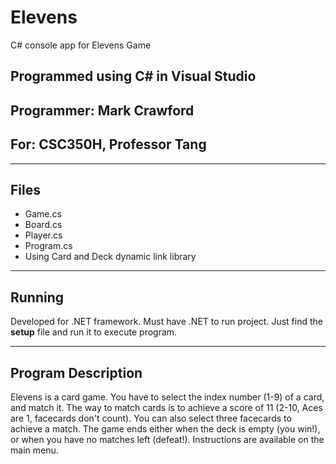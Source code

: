 # Elevens
C# console app for Elevens Game


## Programmed using C# in Visual Studio
## Programmer: Mark Crawford
## For: CSC350H, Professor Tang

---

## Files
- Game.cs
- Board.cs
- Player.cs
- Program.cs
- Using Card and Deck dynamic link library

---

## Running
Developed for .NET framework. Must have .NET to run project.
Just find the **setup** file and run it to execute program.

---

## Program Description
Elevens is a card game. You have to select the index number (1-9) of a card, and match it.
The way to match cards is to achieve a score of 11 (2-10, Aces are 1, facecards don't count).
You can also select three facecards to achieve a match.
The game ends either when the deck is empty (you win!), or when you have no matches left (defeat!).
Instructions are available on the main menu.
